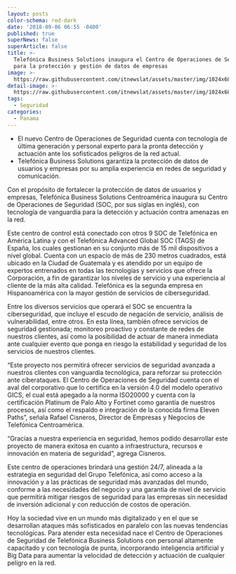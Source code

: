 ```yaml
---
layout: posts
color-schema: red-dark
date: '2018-09-06 06:55 -0400'
published: true
superNews: false
superArticle: false
title: >-
  Telefónica Business Solutions inaugura el Centro de Operaciones de Seguridad
  para la protección y gestión de datos de empresas
image: >-
  https://raw.githubusercontent.com/itnewslat/assets/master/img/1024x680/Movistar-Panama-g.jpg
detail-image: >-
  https://raw.githubusercontent.com/itnewslat/assets/master/img/1024x680/Movistar-Panama-g.jpg
tags:
  - Seguridad
categories:
  - Panama
---
```

- El nuevo Centro de Operaciones de Seguridad cuenta con tecnología de última generación y personal experto para la pronta detección y actuación ante los sofisticados peligros de la red actual.
- Telefónica Business Solutions garantiza la protección de datos de usuarios y empresas por su amplia experiencia en redes de seguridad y comunicación.

Con el propósito de fortalecer la protección de datos de usuarios y empresas, Telefónica Business Solutions Centroamérica inaugura su Centro de Operaciones de Seguridad (SOC, por sus siglas en inglés), con tecnología de vanguardia para la detección y actuación contra amenazas en la red.

Este centro de control está conectado con otros 9 SOC de Telefónica en América Latina y con el Telefónica Advanced Global SOC (TAGS) de España, los cuales gestionan en su conjunto más de 15 mil dispositivos a nivel global. Cuenta con un espacio de más de 230 metros cuadrados, está ubicado en la Ciudad de Guatemala y es atendido por un equipo de expertos entrenados en todas las tecnologías y servicios que ofrece la Corporación, a fin de garantizar los niveles de servicio y una experiencia al cliente de la más alta calidad. Telefónica es la segunda empresa en Hispanoamérica con la mayor gestión de servicios de ciberseguridad. 

Entre los diversos servicios que operará el SOC se encuentra la ciberseguridad, que incluye el escudo de negación de servicio, análisis de vulnerabilidad, entre otros. En esta línea, también ofrece servicios de seguridad gestionada; monitoreo proactivo y constante de redes de nuestros clientes, así como la posibilidad de actuar de manera inmediata ante cualquier evento que ponga en riesgo la estabilidad y seguridad de los servicios de nuestros clientes.

“Este proyecto nos permitirá ofrecer servicios de seguridad avanzada a nuestros clientes con vanguardia tecnológica, para reforzar su protección ante ciberataques. El Centro de Operaciones de Seguridad cuenta con el aval del corporativo que lo certifica en la versión 4.0 del modelo operativo GICS, el cual está apegado a la norma ISO20000 y cuenta con la certificación Platinum de Palo Alto y Fortinet como garantía de nuestros procesos, así como el respaldo e integración de la conocida firma Eleven Paths”, señala Rafael Cisneros, Director de Empresas y Negocios de Telefónica Centroamérica.

“Gracias a nuestra experiencia en seguridad, hemos podido desarrollar este proyecto de manera exitosa en cuanto a infraestructura, recursos e innovación en materia de seguridad”, agrega Cisneros. 

Este centro de operaciones brindará una gestión 24/7, alineada a la estrategia en seguridad del Grupo Telefónica, así como acceso a la innovación y a las prácticas de seguridad más avanzadas del mundo, conforme a las necesidades del negocio y una garantía de nivel de servicio que permitirá mitigar riesgos de seguridad para las empresas sin necesidad de inversión adicional y con reducción de costos de operación.
 
Hoy la sociedad vive en un mundo más digitalizado y en el que se desarrollan ataques más sofisticados en paralelo con las nuevas tendencias tecnológicas. Para atender esta necesidad nace el Centro de Operaciones de Seguridad de Telefónica Business Solutions con personal altamente capacitado y con tecnología de punta, incorporando inteligencia artificial y Big Data para aumentar la velocidad de detección y actuación de cualquier peligro en la red.